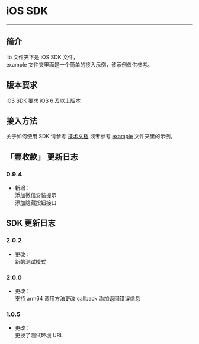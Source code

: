 iOS SDK 
=================

****

## 简介

lib 文件夹下是 iOS SDK 文件，<br>
example 文件夹里面是一个简单的接入示例，该示例仅供参考。

## 版本要求

iOS SDK 要求 iOS 6 及以上版本

## 接入方法

关于如何使用 SDK 请参考 [技术文档](https://pingplusplus.com/document) 或者参考 [example](https://github.com/PingPlusPlus/pingpp-ios/tree/master/example) 文件夹里的示例。

## 「壹收款」 更新日志

### 0.9.4
* 新增：<br>
添加微信安装提示<br>
添加隐藏按钮接口

## SDK 更新日志

### 2.0.2
* 更改：<br>
新的测试模式

### 2.0.0
* 更改：<br>
支持 arm64
调用方法更改
callback 添加返回错误信息

### 1.0.5
* 更改：<br>
更换了测试环境 URL
